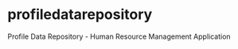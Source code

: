 profiledatarepository
=====================

Profile Data Repository - Human Resource Management Application
